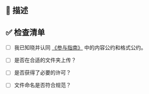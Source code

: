 <!-- 感谢你参与维护本仓库！为了能让你的 PR 能够快速被审核，请按照以下模版填写 PR 的内容。 -->
<!-- 如果这是你的第一次提交，请先花费少量时间阅读我们的[《参与指南》](https://hoa.moe/blog/writing-rules/) -->

## 📝 描述

<!-- 在此添加对上传的文件或进行的更改的简要描述 -->

<!-- 如果只是文档的编写/修改，可以不用填写下列清单。 -->
## ✅ 检查清单

- [ ] 我已知晓并认同 [《参与指南》](https://hoa.moe/blog/writing-rules/) 中的内容公约和格式公约。

- [ ] 是否在合适的文件夹上传？

<!-- assignments: 课程作业 - exams: 考试题 - labs：实验报告 - notes：笔记 -->

- [ ] 是否获得了必要的许可？

<!-- 如果是转载的文章，请务必申请原作者的许可并注明出处。对于其他上传的文件，我们不强制要求获得许可，但是请尊重原作者的知识产权。 -->

- [ ] 文件命名是否符合规范？

<!-- 所有上传的文件/文件夹的命名都应该包含以下信息：署名以及对应课程的开课时间，例如： 2021_YumingLi。>

## 🤔 附加信息

<!-- 请添加任何你认为有帮助的信息,如果没有，请删去该节 -->
